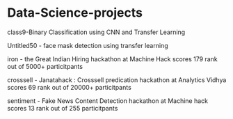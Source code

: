 # Data-Science-projects
class9-Binary Classification using CNN and Transfer Learning

Untitled50 - face mask detection using transfer learning
 
iron - the Great Indian Hiring hackathon at Machine Hack
        scores 179 rank out of 5000+ particitpants
        
crosssell - Janatahack : Crosssell predication hackathon at Analytics Vidhya
        scores 69 rank out of 20000+ particitpants
        
sentiment - Fake News Content Detection hackathon at Machine hack
        scores 13 rank out of 255 particitpants

